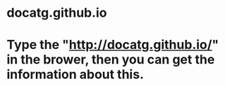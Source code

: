 # docatg.github.io
# Type the "http://docatg.github.io/" in the brower, then you can get the information about this. 
